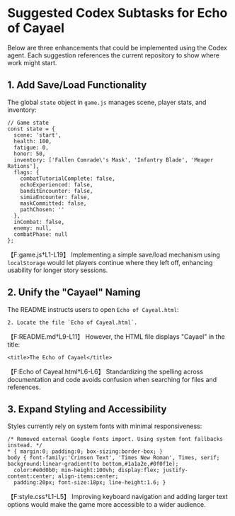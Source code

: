 # Suggested Codex Subtasks for Echo of Cayael

Below are three enhancements that could be implemented using the Codex agent.
Each suggestion references the current repository to show where work might start.

## 1. Add Save/Load Functionality
The global `state` object in `game.js` manages scene, player stats, and inventory:
```
// Game state
const state = {
  scene: 'start',
  health: 100,
  fatigue: 0,
  honor: 50,
  inventory: ['Fallen Comrade\'s Mask', 'Infantry Blade', 'Meager Rations'],
  flags: {
    combatTutorialComplete: false,
    echoExperienced: false,
    banditEncounter: false,
    simiaEncounter: false,
    maskCommitted: false,
    pathChosen: ''
  },
  inCombat: false,
  enemy: null,
  combatPhase: null
};
```
【F:game.js†L1-L19】
Implementing a simple save/load mechanism using `localStorage` would let players continue where they left off, enhancing usability for longer story sessions.

## 2. Unify the "Cayael" Naming
The README instructs users to open `Echo of Cayeal.html`:
```
2. Locate the file `Echo of Cayeal.html`.
```
【F:README.md†L9-L11】
However, the HTML file displays "Cayael" in the title:
```
<title>The Echo of Cayael</title>
```
【F:Echo of Cayeal.html†L6-L6】
Standardizing the spelling across documentation and code avoids confusion when searching for files and references.

## 3. Expand Styling and Accessibility
Styles currently rely on system fonts with minimal responsiveness:
```
/* Removed external Google Fonts import. Using system font fallbacks instead. */
* { margin:0; padding:0; box-sizing:border-box; }
body { font-family:'Crimson Text', 'Times New Roman', Times, serif; background:linear-gradient(to bottom,#1a1a2e,#0f0f1e);
  color:#e0d0b0; min-height:100vh; display:flex; justify-content:center; align-items:center;
  padding:20px; font-size:18px; line-height:1.6; }
```
【F:style.css†L1-L5】
Improving keyboard navigation and adding larger text options would make the game more accessible to a wider audience.
